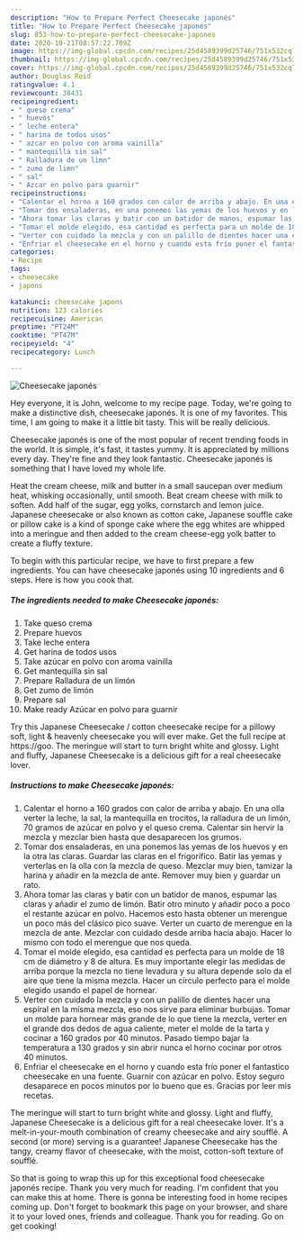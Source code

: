 ```yaml
---
description: "How to Prepare Perfect Cheesecake japonés"
title: "How to Prepare Perfect Cheesecake japonés"
slug: 853-how-to-prepare-perfect-cheesecake-japones
date: 2020-10-21T08:57:22.709Z
image: https://img-global.cpcdn.com/recipes/25d4589399d25746/751x532cq70/cheesecake-japones-foto-principal.jpg
thumbnail: https://img-global.cpcdn.com/recipes/25d4589399d25746/751x532cq70/cheesecake-japones-foto-principal.jpg
cover: https://img-global.cpcdn.com/recipes/25d4589399d25746/751x532cq70/cheesecake-japones-foto-principal.jpg
author: Douglas Reid
ratingvalue: 4.1
reviewcount: 38431
recipeingredient:
- " queso crema"
- " huevos"
- " leche entera"
- " harina de todos usos"
- " azcar en polvo con aroma vainilla"
- " mantequilla sin sal"
- " Ralladura de un limn"
- " zumo de limn"
- " sal"
- " Azcar en polvo para guarnir"
recipeinstructions:
- "Calentar el horno a 160 grados con calor de arriba y abajo. En una olla verter la leche, la sal, la mantequilla en trocitos, la ralladura de un limón, 70 gramos de azúcar en polvo y el queso crema. Calentar sin hervir la mezcla y mezclar bien hasta que desaparecen los grumos."
- "Tomar dos ensaladeras, en una ponemos las yemas de los huevos y en la otra las claras. Guardar las claras en el frigorífico. Batir las yemas y verterlas en la olla con la mezcla de queso. Mezclar muy bien, tamizar la harina y añadir en la mezcla de ante. Remover muy bien y guardar un rato."
- "Ahora tomar las claras y batir con un batidor de manos, espumar las claras y añadir el zumo de limón. Batir otro minuto y añadir poco a poco el restante azúcar en polvo. Hacemos esto hasta obtener un merengue un poco más del clásico pico suave. Verter un cuarto de merengue en la mezcla de ante. Mezclar con cuidado desde arriba hacia abajo. Hacer lo mismo con todo el merengue que nos queda."
- "Tomar el molde elegido, esa cantidad es perfecta para un molde de 18 cm de diámetro y 8 de altura. Es muy importante elegir las medidas de arriba porque la mezcla no tiene levadura y su altura depende solo da el aire que tiene la misma mezcla. Hacer un círculo perfecto para el molde elegido usando el papel de hornear."
- "Verter con cuidado la mezcla y con un palillo de dientes hacer una espiral en la misma mezcla, eso nos sirve para eliminar burbujas. Tomar un molde para hornear más grande de lo que tiene la mezcla, verter en el grande dos dedos de agua caliente, meter el molde de la tarta y cocinar a 160 grados por 40 minutos. Pasado tiempo bajar la temperatura a 130 grados y sin abrir nunca el horno cocinar por otros 40 minutos."
- "Enfriar el cheesecake en el horno y cuando esta frío poner el fantastico cheesecake en una fuente. Guarnir con azúcar en polvo. Estoy seguro desaparece en pocos minutos por lo bueno que es. Gracias por leer mis recetas."
categories:
- Recipe
tags:
- cheesecake
- japons

katakunci: cheesecake japons 
nutrition: 123 calories
recipecuisine: American
preptime: "PT24M"
cooktime: "PT47M"
recipeyield: "4"
recipecategory: Lunch

---
```



![Cheesecake japonés](https://img-global.cpcdn.com/recipes/25d4589399d25746/751x532cq70/cheesecake-japones-foto-principal.jpg)

Hey everyone, it is John, welcome to my recipe page. Today, we're going to make a distinctive dish, cheesecake japonés. It is one of my favorites. This time, I am going to make it a little bit tasty. This will be really delicious.

Cheesecake japonés is one of the most popular of recent trending foods in the world. It is simple, it's fast, it tastes yummy. It is appreciated by millions every day. They're fine and they look fantastic. Cheesecake japonés is something that I have loved my whole life.

Heat the cream cheese, milk and butter in a small saucepan over medium heat, whisking occasionally, until smooth. Beat cream cheese with milk to soften. Add half of the sugar, egg yolks, cornstarch and lemon juice. Japanese cheesecake or also known as cotton cake, Japanese souffle cake or pillow cake is a kind of sponge cake where the egg whites are whipped into a meringue and then added to the cream cheese-egg yolk batter to create a fluffy texture.


To begin with this particular recipe, we have to first prepare a few ingredients. You can have cheesecake japonés using 10 ingredients and 6 steps. Here is how you cook that.

<!--inarticleads1-->

##### The ingredients needed to make Cheesecake japonés:

1. Take  queso crema
1. Prepare  huevos
1. Take  leche entera
1. Get  harina de todos usos
1. Take  azúcar en polvo con aroma vainilla
1. Get  mantequilla sin sal
1. Prepare  Ralladura de un limón
1. Get  zumo de limón
1. Prepare  sal
1. Make ready  Azúcar en polvo para guarnir


Try this Japanese Cheesecake / cotton cheesecake recipe for a pillowy soft, light &amp; heavenly cheesecake you will ever make. Get the full recipe at https://goo. The meringue will start to turn bright white and glossy. Light and fluffy, Japanese Cheesecake is a delicious gift for a real cheesecake lover. 

<!--inarticleads2-->

##### Instructions to make Cheesecake japonés:

1. Calentar el horno a 160 grados con calor de arriba y abajo. En una olla verter la leche, la sal, la mantequilla en trocitos, la ralladura de un limón, 70 gramos de azúcar en polvo y el queso crema. Calentar sin hervir la mezcla y mezclar bien hasta que desaparecen los grumos.
1. Tomar dos ensaladeras, en una ponemos las yemas de los huevos y en la otra las claras. Guardar las claras en el frigorífico. Batir las yemas y verterlas en la olla con la mezcla de queso. Mezclar muy bien, tamizar la harina y añadir en la mezcla de ante. Remover muy bien y guardar un rato.
1. Ahora tomar las claras y batir con un batidor de manos, espumar las claras y añadir el zumo de limón. Batir otro minuto y añadir poco a poco el restante azúcar en polvo. Hacemos esto hasta obtener un merengue un poco más del clásico pico suave. Verter un cuarto de merengue en la mezcla de ante. Mezclar con cuidado desde arriba hacia abajo. Hacer lo mismo con todo el merengue que nos queda.
1. Tomar el molde elegido, esa cantidad es perfecta para un molde de 18 cm de diámetro y 8 de altura. Es muy importante elegir las medidas de arriba porque la mezcla no tiene levadura y su altura depende solo da el aire que tiene la misma mezcla. Hacer un círculo perfecto para el molde elegido usando el papel de hornear.
1. Verter con cuidado la mezcla y con un palillo de dientes hacer una espiral en la misma mezcla, eso nos sirve para eliminar burbujas. Tomar un molde para hornear más grande de lo que tiene la mezcla, verter en el grande dos dedos de agua caliente, meter el molde de la tarta y cocinar a 160 grados por 40 minutos. Pasado tiempo bajar la temperatura a 130 grados y sin abrir nunca el horno cocinar por otros 40 minutos.
1. Enfriar el cheesecake en el horno y cuando esta frío poner el fantastico cheesecake en una fuente. Guarnir con azúcar en polvo. Estoy seguro desaparece en pocos minutos por lo bueno que es. Gracias por leer mis recetas.


The meringue will start to turn bright white and glossy. Light and fluffy, Japanese Cheesecake is a delicious gift for a real cheesecake lover. It&#39;s a melt-in-your-mouth combination of creamy cheesecake and airy soufflé. A second (or more) serving is a guarantee! Japanese Cheesecake has the tangy, creamy flavor of cheesecake, with the moist, cotton-soft texture of soufflé. 

So that is going to wrap this up for this exceptional food cheesecake japonés recipe. Thank you very much for reading. I'm confident that you can make this at home. There is gonna be interesting food in home recipes coming up. Don't forget to bookmark this page on your browser, and share it to your loved ones, friends and colleague. Thank you for reading. Go on get cooking!
